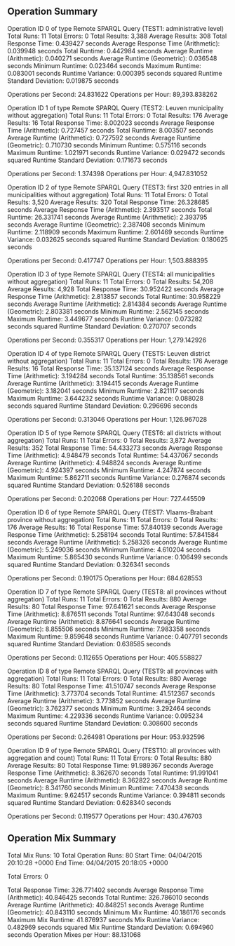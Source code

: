 Operation Summary
-----------------

Operation ID 0 of type Remote SPARQL Query (TEST1: administrative level)
Total Runs: 11
Total Errors: 0
Total Results: 3,388
Average Results: 308
Total Response Time: 0.439427 seconds
Average Response Time (Arithmetic): 0.039948 seconds
Total Runtime: 0.442984 seconds
Average Runtime (Arithmetic): 0.040271 seconds
Average Runtime (Geometric): 0.036548 seconds
Minimum Runtime: 0.023464 seconds
Maximum Runtime: 0.083001 seconds
Runtime Variance: 0.000395 seconds squared
Runtime Standard Deviation: 0.019875 seconds

Operations per Second: 24.831622
Operations per Hour: 89,393.838262

Operation ID 1 of type Remote SPARQL Query (TEST2: Leuven municipality without aggregation)
Total Runs: 11
Total Errors: 0
Total Results: 176
Average Results: 16
Total Response Time: 8.002023 seconds
Average Response Time (Arithmetic): 0.727457 seconds
Total Runtime: 8.003507 seconds
Average Runtime (Arithmetic): 0.727592 seconds
Average Runtime (Geometric): 0.710730 seconds
Minimum Runtime: 0.575116 seconds
Maximum Runtime: 1.021971 seconds
Runtime Variance: 0.029472 seconds squared
Runtime Standard Deviation: 0.171673 seconds

Operations per Second: 1.374398
Operations per Hour: 4,947.831052

Operation ID 2 of type Remote SPARQL Query (TEST3: first 320 entries in all municipalities without aggregation)
Total Runs: 11
Total Errors: 0
Total Results: 3,520
Average Results: 320
Total Response Time: 26.328685 seconds
Average Response Time (Arithmetic): 2.393517 seconds
Total Runtime: 26.331741 seconds
Average Runtime (Arithmetic): 2.393795 seconds
Average Runtime (Geometric): 2.387408 seconds
Minimum Runtime: 2.118909 seconds
Maximum Runtime: 2.601469 seconds
Runtime Variance: 0.032625 seconds squared
Runtime Standard Deviation: 0.180625 seconds

Operations per Second: 0.417747
Operations per Hour: 1,503.888395

Operation ID 3 of type Remote SPARQL Query (TEST4: all municipalities without aggregation)
Total Runs: 11
Total Errors: 0
Total Results: 54,208
Average Results: 4,928
Total Response Time: 30.952422 seconds
Average Response Time (Arithmetic): 2.813857 seconds
Total Runtime: 30.958229 seconds
Average Runtime (Arithmetic): 2.814384 seconds
Average Runtime (Geometric): 2.803381 seconds
Minimum Runtime: 2.562145 seconds
Maximum Runtime: 3.449677 seconds
Runtime Variance: 0.073282 seconds squared
Runtime Standard Deviation: 0.270707 seconds

Operations per Second: 0.355317
Operations per Hour: 1,279.142926

Operation ID 4 of type Remote SPARQL Query (TEST5: Leuven district without aggregation)
Total Runs: 11
Total Errors: 0
Total Results: 176
Average Results: 16
Total Response Time: 35.137124 seconds
Average Response Time (Arithmetic): 3.194284 seconds
Total Runtime: 35.138561 seconds
Average Runtime (Arithmetic): 3.194415 seconds
Average Runtime (Geometric): 3.182041 seconds
Minimum Runtime: 2.821117 seconds
Maximum Runtime: 3.644232 seconds
Runtime Variance: 0.088028 seconds squared
Runtime Standard Deviation: 0.296696 seconds

Operations per Second: 0.313046
Operations per Hour: 1,126.967028

Operation ID 5 of type Remote SPARQL Query (TEST6: all districts without aggregation)
Total Runs: 11
Total Errors: 0
Total Results: 3,872
Average Results: 352
Total Response Time: 54.433273 seconds
Average Response Time (Arithmetic): 4.948479 seconds
Total Runtime: 54.437067 seconds
Average Runtime (Arithmetic): 4.948824 seconds
Average Runtime (Geometric): 4.924397 seconds
Minimum Runtime: 4.247874 seconds
Maximum Runtime: 5.862711 seconds
Runtime Variance: 0.276874 seconds squared
Runtime Standard Deviation: 0.526188 seconds

Operations per Second: 0.202068
Operations per Hour: 727.445509

Operation ID 6 of type Remote SPARQL Query (TEST7: Vlaams-Brabant province without aggregation)
Total Runs: 11
Total Errors: 0
Total Results: 176
Average Results: 16
Total Response Time: 57.840139 seconds
Average Response Time (Arithmetic): 5.258194 seconds
Total Runtime: 57.841584 seconds
Average Runtime (Arithmetic): 5.258326 seconds
Average Runtime (Geometric): 5.249036 seconds
Minimum Runtime: 4.610204 seconds
Maximum Runtime: 5.865430 seconds
Runtime Variance: 0.106499 seconds squared
Runtime Standard Deviation: 0.326341 seconds

Operations per Second: 0.190175
Operations per Hour: 684.628553

Operation ID 7 of type Remote SPARQL Query (TEST8: all provinces without aggregation)
Total Runs: 11
Total Errors: 0
Total Results: 880
Average Results: 80
Total Response Time: 97.641621 seconds
Average Response Time (Arithmetic): 8.876511 seconds
Total Runtime: 97.643048 seconds
Average Runtime (Arithmetic): 8.876641 seconds
Average Runtime (Geometric): 8.855506 seconds
Minimum Runtime: 7.983358 seconds
Maximum Runtime: 9.859648 seconds
Runtime Variance: 0.407791 seconds squared
Runtime Standard Deviation: 0.638585 seconds

Operations per Second: 0.112655
Operations per Hour: 405.558827

Operation ID 8 of type Remote SPARQL Query (TEST9: all provinces with aggregation)
Total Runs: 11
Total Errors: 0
Total Results: 880
Average Results: 80
Total Response Time: 41.510747 seconds
Average Response Time (Arithmetic): 3.773704 seconds
Total Runtime: 41.512367 seconds
Average Runtime (Arithmetic): 3.773852 seconds
Average Runtime (Geometric): 3.762377 seconds
Minimum Runtime: 3.292464 seconds
Maximum Runtime: 4.229336 seconds
Runtime Variance: 0.095234 seconds squared
Runtime Standard Deviation: 0.308600 seconds

Operations per Second: 0.264981
Operations per Hour: 953.932596

Operation ID 9 of type Remote SPARQL Query (TEST10: all provinces with aggregation and count)
Total Runs: 11
Total Errors: 0
Total Results: 880
Average Results: 80
Total Response Time: 91.989367 seconds
Average Response Time (Arithmetic): 8.362670 seconds
Total Runtime: 91.991041 seconds
Average Runtime (Arithmetic): 8.362822 seconds
Average Runtime (Geometric): 8.341760 seconds
Minimum Runtime: 7.470438 seconds
Maximum Runtime: 9.624517 seconds
Runtime Variance: 0.394811 seconds squared
Runtime Standard Deviation: 0.628340 seconds

Operations per Second: 0.119577
Operations per Hour: 430.476703

Operation Mix Summary
---------------------

Total Mix Runs: 10
Total Operation Runs: 80
Start Time: 04/04/2015 20:10:28 +0000
End Time: 04/04/2015 20:18:05 +0000

Total Errors: 0

Total Response Time: 326.771402 seconds
Average Response Time (Arithmetic): 40.846425 seconds
Total Runtime: 326.786010 seconds
Average Runtime (Arithmetic): 40.848251 seconds
Average Runtime (Geometric): 40.843110 seconds
Minimum Mix Runtime: 40.186176 seconds
Maximum Mix Runtime: 41.876937 seconds
Mix Runtime Variance: 0.482969 seconds squared
Mix Runtime Standard Deviation: 0.694960 seconds
Operation Mixes per Hour: 88.131068
